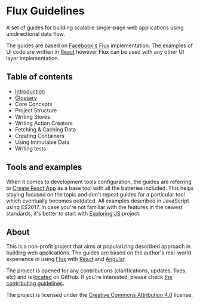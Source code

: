 # Flux Guidelines

A set of guides for building scalable single-page web applications using
unidirectional data flow.

The guides are based on [Facebook's Flux][1] implementation. The examples of UI
code are written in [React][2] however Flux can be used with any other UI layer
implementation.

## Table of contents

 * [Introduction](./Introduction.md)
 * [Glossary](./Glossary.md)
 * Core Concepts
 * Project Structure
 * Writing Stores
 * Writing Action Creators
 * Fetching & Caching Data
 * Creating Containers
 * Using Immutable Data
 * Writing tests

## Tools and examples

When it comes to development tools configuration, the guides are referring to
[Create React App][3] as a base tool with all the batteries included. This
helps staying focused on the topic and don't repeat guides for a particular
tool which eventually becomes outdated. All examples described in JavaScript
using ES2017. In case you're not familiar with the features in the newest
standards, it's better to start with [Exploring JS][4] project.

## About

This is a non-profit project that aims at popularizing described approach in
building web applications. The guides are based on the author's real-world
experience in using [Flux][1] with [React][2] and [Angular][5].

The project is opened for any contributions (clarifications, updates, fixes,
etc) and is [located][6] on GitHub. If you're interested, please check
[the contributing guidelines][7].

The project is licensed under the [Creative Commons Attribution 4.0][8] license.

 [1]: http://facebook.github.io/flux
 [2]: http://facebook.github.io/react
 [3]: https://github.com/facebookincubator/create-react-app
 [4]: http://exploringjs.com
 [5]: https://angularjs.org
 [6]: https://github.com/alexeyraspopov/flux-guidelines
 [7]: https://github.com/alexeyraspopov/flux-guidelines/blob/master/CONTRIBUTING.md
 [8]: https://github.com/alexeyraspopov/flux-guidelines/blob/master/LICENSE
